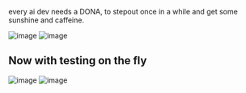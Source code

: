 every ai dev needs a DONA, to stepout once in a while and get some sunshine and caffeine.

![image](https://github.com/user-attachments/assets/97e06283-abc8-4934-a118-21590f170c5c) ![image](https://github.com/user-attachments/assets/49eed0bd-9763-492e-b0fa-f378106bda4b)

## Now with testing on the fly
![image](https://github.com/user-attachments/assets/7e944a19-5a8f-4b4f-aa72-dcd76b43c03a) ![image](https://github.com/user-attachments/assets/d43e9de4-e6bf-411d-a497-326ca12bf55d)




